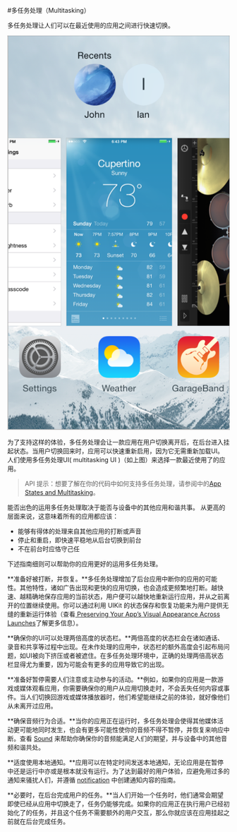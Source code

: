 #多任务处理（Multitasking）

多任务处理让人们可以在最近使用的应用之间进行快速切换。

![multitasking_2x.png](/images/multitasking_2x.png)

为了支持这样的体验，多任务处理会让一款应用在用户切换离开后，在后台进入挂起状态。当用户切换回来时，应用可以快速重新启用，因为它无需重新加载UI。人们使用多任务处理UI( multitasking UI )（如上图）来选择一款最近使用了的应用。

> API 提示：想要了解在你的代码中如何支持多任务处理，请参阅中的[App States and Multitasking](https://developer.apple.com/library/ios/documentation/iPhone/Conceptual/iPhoneOSProgrammingGuide/StrategiesforHandlingAppStateTransitions/StrategiesforHandlingAppStateTransitions.html#//apple_ref/doc/uid/TP40007072-CH8)。

能否出色的运用多任务处理取决于能否与设备中的其他应用和谐共事。
从更高的层面来说，这意味着所有的应用都应该：

*    能够有得体的处理来自其他应用的打断或声音
*    停止和重启，即快速平稳地从后台切换到前台
*    不在前台时应恪守己任

下述指南细则可以帮助你的应用更好的运用多任务处理。

**准备好被打断，并恢复。**多任务处理增加了后台应用中断你的应用的可能性。其他特性，诸如广告出现和更快的应用切换，也会造成更频繁地打断。越快速、越精确地保存应用的当前状态，用户便可以越快地重新运行应用，并从之前离开的位置继续使用。你可以通过利用 UIKit 的状态保存和恢复功能来为用户提供无缝的重新运行体验（查看[ Preserving Your App’s Visual Appearance Across Launches](https://developer.apple.com/library/ios/documentation/iPhone/Conceptual/iPhoneOSProgrammingGuide/StrategiesforImplementingYourApp/StrategiesforImplementingYourApp.html#//apple_ref/doc/uid/TP40007072-CH5-SW2)了解更多信息）。

**确保你的UI可以处理两倍高度的状态栏。**两倍高度的状态栏会在诸如通话、录音和共享等过程中出现。在未作处理的应用中，状态栏的额外高度会引起布局问题，如UI被向下挤压或者被遮住。在多任务处理环境中，正确的处理两倍高状态栏显得尤为重要，因为可能会有更多的应用导致它的出现。

**准备好暂停需要人们注意或主动参与的活动。**例如，如果你的应用是一款游戏或媒体观看应用，你需要确保你的用户从应用切换走时，不会丢失任何内容或事件。当人们切换回游戏或媒体播放器时，他们希望能继续之前的体验，就好像他们从未离开过应用。

**确保音频行为合适。**当你的应用正在运行时，多任务处理会使得其他媒体活动更可能地同时发生，也会有更多可能性使你的音频不得不暂停，并恢复来响应中断。查看 [Sound](https://developer.apple.com/library/ios/documentation/UserExperience/Conceptual/MobileHIG/Sound.html#//apple_ref/doc/uid/TP40006556-CH44-SW1) 来帮助你确保你的音频能满足人们的期望，并与设备中的其他音频和谐共处。

**适度使用本地通知。**应用可以在特定时间发送本地通知，无论应用是在暂停中还是运行中亦或是根本就没有运行。为了达到最好的用户体验，应避免用过多的通知来骚扰人们，并遵循 [notification](https://developer.apple.com/library/ios/documentation/UserExperience/Conceptual/MobileHIG/NotificationCenter.html#//apple_ref/doc/uid/TP40006556-CH39-SW1) 中创建通知内容的指南。

**必要时，在后台完成用户的任务。**当人们开始一个任务时，他们通常会期望即使已经从应用中切换走了，任务仍能够完成。如果你的应用正在执行用户已经初始化了的任务，并且这个任务不需要额外的用户交互，那么你就应该在应用挂起之前就在后台完成任务。


